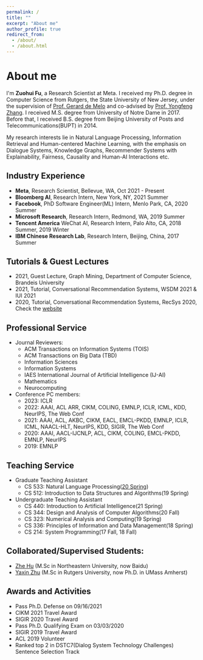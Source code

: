 ```yaml
---
permalink: /
title: ""
excerpt: "About me"
author_profile: true
redirect_from: 
  - /about/
  - /about.html
---
```

# <i class="fa fa-cog fa-spin fa-fw"></i> About me #
I'm **Zuohui Fu**, a Research Scientist at Meta. I received my Ph.D. degree in Computer Science from Rutgers, the State University of New Jersey, under the supervision of [Prof. Gerard de Melo](http://gerard.demelo.org/) and co-advised by [Prof. Yongfeng Zhang](http://yongfeng.me/). I received M.S. degree from University of Notre Dame in 2017. Before that, I received B.S. degree from Beijing University of Posts and Telecommunications(BUPT) in 2014.

My research interests lie in Natural Language Processing, Information Retrieval and Human-centered Machine Learning, with the emphasis on Dialogue Systems, Knowledge Graphs, Recommender Systems with Explainability, Fairness, Causality and Human-AI Interactions etc.

Industry Experience
------
+ **Meta**, Research Scientist, Bellevue, WA, Oct 2021 - Present
+ **Bloomberg AI**, Research Intern, New York, NY, 2021 Summer
+ **Facebook**, PhD Software Engineer(ML) Intern, Menlo Park, CA, 2020 Summer
+ **Microsoft Research**, Research Intern, Redmond, WA, 2019 Summer
+ **Tencent America** WeChat AI, Research Intern, Palo Alto, CA, 2018 Summer, 2019 Winter
+ **IBM Chinese Research Lab**, Research Intern, Beijing, China, 2017 Summer

Tutorials & Guest Lectures
------
+ 2021, Guest Lecture, Graph Mining, Department of Computer Science, Brandeis University
+ 2021, Tutorial, Conversational Recommendation Systems, WSDM 2021 & IUI 2021
+ 2020, Tutorial, Conversational Recommendation Systems, RecSys 2020, Check the [website](https://conversational-recsys.github.io/)

Professional Service
------
+ Journal Reviewers:
	- ACM Transactions on Information Systems (TOIS)
	- ACM Transactions on Big Data (TBD)
	- Information Sciences
	- Information Systems
	- IAES International Journal of Artificial Intelligence (IJ-AI)
	- Mathematics
	- Neurocomputing
+ Conference PC members:
	- 2023: ICLR
	- 2022: AAAI, ACL ARR, CIKM, COLING, EMNLP, ICLR, ICML, KDD, NeurIPS, The Web Conf
	- 2021: AAAI, ACL, AKBC, CIKM, EACL, EMCL-PKDD, EMNLP, ICLR, ICML, NAACL-HLT, NeurIPS, KDD, SIGIR, The Web Conf
	- 2020: AAAI, AACL-IJCNLP, ACL, CIKM, COLING, EMCL-PKDD, EMNLP, NeurIPS
	- 2019: EMNLP

Teaching Service
------
+ Graduate Teaching Assistant
	- CS 533: Natural Language Processing([20 Spring](http://karlstratos.com/teaching/cs533spring20/cs533spring20.html))
	- CS 512: Introduction to Data Structures and Algorithms(19 Spring)
+ Undergraduate Teaching Assistant
	- CS 440: Introduction to Artificial Intelligence(21 Spring)
	- CS 344: Design and Analysis of Computer Algorithms(20 Fall)
	- CS 323: Numerical Analysis and Computing(19 Spring)
	- CS 336: Principles of Information and Data Management(18 Spring)
	- CS 214: System Programming(17 Fall, 18 Fall)

Collaborated/Supervised Students:
------
+ [Zhe Hu](https://derekhu.com/) (M.Sc in Northeastern University, now Baidu)
+ [Yaxin Zhu](https://yaxinzhuars.github.io/) (M.Sc in Rutgers University, now Ph.D. in UMass Amherst)
	

Awards and Activities
------
+ Pass Ph.D. Defense on 09/16/2021
+ CIKM 2021 Travel Award
+ SIGIR 2020 Travel Award
+ Pass Ph.D. Qualifying Exam on 03/03/2020
+ SIGIR 2019 Travel Award
+ ACL 2019 Volunteer
+ Ranked top 2 in DSTC7(Dialog System Technology Challenges) Sentence Selection Track

<script type="text/javascript" id="clustrmaps" src="//cdn.clustrmaps.com/map_v2.js?d=ThQd1zQgIFYYU0hPzPsBlx1cQPY0_2pWkHGTm5MNakA&cl=ffffff&w=a"></script>
